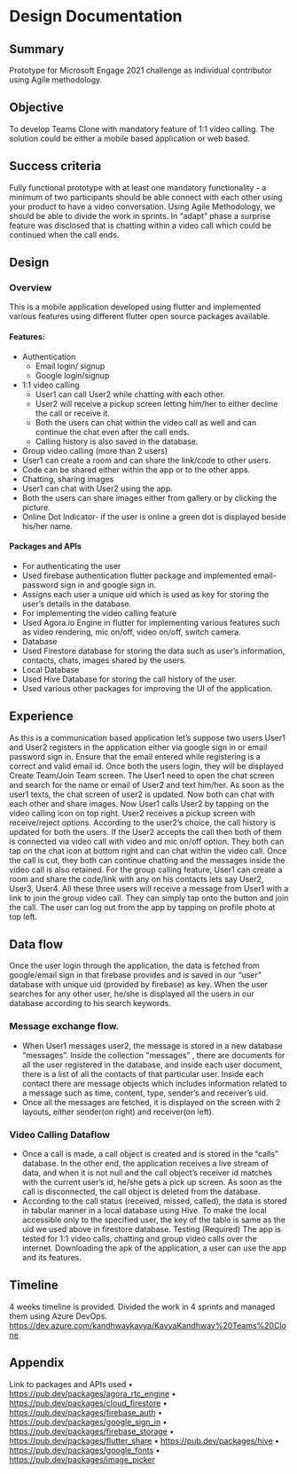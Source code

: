 # Design Documentation
## Summary
Prototype for Microsoft Engage 2021 challenge as individual contributor using Agile methodology.

## Objective
To develop Teams Clone with mandatory feature of 1:1 video calling. The solution could be either a mobile based application or web based. 

## Success criteria
Fully functional prototype with at least one mandatory functionality - a minimum of two participants should be able connect with each other using your product to have a video conversation. 
Using Agile Methodology, we should be able to divide the work in sprints.
In “adapt” phase a surprise feature was disclosed that is chatting within a video call which could be continued when the call ends. 

## Design
### Overview
This is a mobile application developed using flutter and implemented various features using different flutter open source packages available. 
#### Features: 
- Authentication
  -	Email login/ signup
  -	Google login/signup
-	1:1 video calling
    - User1 can call User2 while chatting with each other.
    -	User2 will receive a pickup screen letting him/her to either decline the call or receive it.
    -	Both the users can chat within the video call as well and can continue the chat even after the call ends.
    -	Calling history is also saved in the database.
-	Group video calling (more than 2 users)
  -	User1 can create a room and can share the link/code to other users.
  -	Code can be shared either within the app or to the other apps.
-	Chatting, sharing images
  -	User1 can chat with User2 using the app.
  -	Both the users can share images either from gallery or by clicking the picture. 
  -	Online Dot Indicator- if the user is online a green dot is displayed beside his/her name.

#### Packages and APIs
-	For authenticating the user
  -	Used firebase authentication flutter package and implemented email- password sign in and google sign in. 
  -	Assigns each user a unique uid which is used as key for storing the user’s details in the database.
-	For implementing the video calling feature
  -	Used Agora.io Engine in flutter for implementing various features such as video rendering, mic on/off, video on/off, switch camera.
-	Database
  -	Used Firestore database for storing the data such as user’s information, contacts, chats, images shared by the users.
-	Local Database
  -	Used Hive Database for storing the call history of the user. 
-	Used various other packages for improving the UI of the application. 

## Experience
As this is a communication based application let’s suppose two users User1 and User2 registers in the application either via google sign in or email password sign in. Ensure that the email entered while registering is a correct and valid email id.
Once both the users login, they will be displayed Create Team/Join Team screen. The User1 need to open the chat screen and search for the name or email of User2 and text him/her. As soon as the user1 texts,  the chat screen of user2 is updated. Now both can chat with each other and share images.
Now User1 calls User2 by tapping on the video calling icon on top right. User2 receives a pickup screen with receive/reject options. According to the user2’s choice, the call history is updated for both the users.
If the User2 accepts the call then both of them is connected via video call with video and mic on/off option. They both can tap on the chat icon at bottom right and can chat within the video call. 
Once the call is cut, they both can continue chatting and the messages inside the video call is also retained.
For the group calling feature, User1 can create a room and share the code/link with any on his contacts lets say User2, User3, User4. All these three users will receive a message from User1 with a link to join the group video call. They can simply tap onto the button and join the call.
The user can log out from the app by tapping on profile photo at top left. 

## Data flow
Once the user login through the application, the data is fetched from google/email sign in that firebase provides and is saved in our “user” database with unique uid (provided by firebase) as key. 
When the user searches for any other user, he/she is displayed all the users in our database according to his search keywords.
### Message exchange flow.
-	When User1 messages user2, the message is stored in a new database “messages”. Inside the collection "messages” , there are documents for all the user registered in the database, and inside each user document, there is a list of all the contacts of that particular user. Inside each contact there are message objects which includes information related to a message such as time, content, type, sender’s and receiver’s uid.
-	Once all the messages are fetched, it is displayed on the screen with 2 layouts, either sender(on right) and receiver(on left).

### Video Calling Dataflow
-	Once a call is made, a call object is created and is stored in the “calls” database. In the other end, the application receives a live stream of data, and when it is not null and the call object’s receiver id matches with the current user’s id, he/she gets a pick up screen. As soon as the call is disconnected, the call object is deleted from the database.
-	According to the call status (received, missed, called), the data is stored in tabular manner in a local database using Hive. To make the local accessible only to the specified user, the key of the table is same as the uid we used above in firestore database. 
Testing (Required)
The app is tested for 1:1 video calls, chatting and group video calls over the internet. Downloading the apk of the application, a user can use the app and its features.

## Timeline
4 weeks timeline is provided. Divided the work in 4 sprints and managed them using Azure DevOps. 
https://dev.azure.com/kandhwaykavya/KavyaKandhway%20Teams%20Clone

## Appendix
Link to packages and APIs used
•	https://pub.dev/packages/agora_rtc_engine
•	https://pub.dev/packages/cloud_firestore
•	https://pub.dev/packages/firebase_auth
•	https://pub.dev/packages/google_sign_in
•	https://pub.dev/packages/firebase_storage
•	https://pub.dev/packages/flutter_share
•	https://pub.dev/packages/hive
•	https://pub.dev/packages/google_fonts
•	https://pub.dev/packages/image_picker

